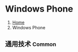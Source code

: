 # <span class="fa fa-windows" aria-hidden="true"></span> Windows Phone

<ol class="breadcrumb"><li><a href="/">Home</a></li><li class="active">Windows Phone</li></ol>

## 通用技术 <small>Common</small>


